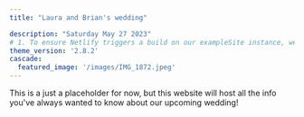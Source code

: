 ```yaml
---
title: "Laura and Brian's wedding"

description: "Saturday May 27 2023"
# 1. To ensure Netlify triggers a build on our exampleSite instance, we need to change a file in the exampleSite directory.
theme_version: '2.8.2'
cascade:
  featured_image: '/images/IMG_1872.jpeg'
---
```

This is a just a placeholder for now, but this website will host all the info you've always wanted to know about our upcoming wedding!
